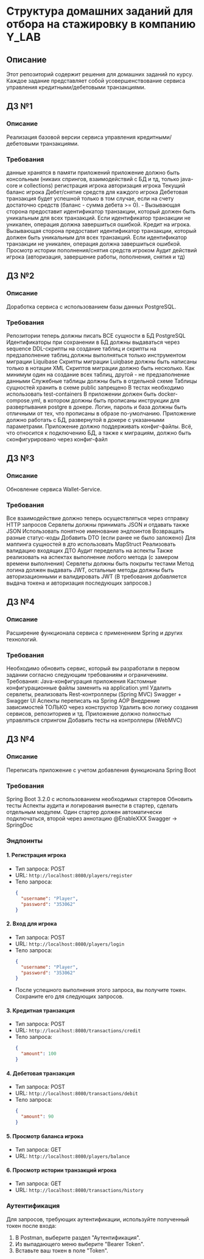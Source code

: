 # Структура домашних заданий для отбора на стажировку в компанию Y_LAB

## Описание
Этот репозиторий содержит решения для домашних заданий по курсу. Каждое задание представляет собой усовершенствование сервиса управления кредитными/дебетовыми транзакциями.


## ДЗ №1
### Описание
Реализация базовой версии сервиса управления кредитными/дебетовыми транзакциями. 

### Требования
данные хранятся в памяти приложений
приложение должно быть консольным (никаих спрингов, взаимодействий с БД и тд, только java-core и collections)
регистрация игрока
авторизация игрока
Текущий баланс игрока
Дебет/снятие средств для каждого игрока Дебетовая транзакция будет успешной только в том случае, если на счету достаточно средств (баланс - сумма дебета >= 0). - Вызывающая сторона предоставит идентификатор транзакции, который должен быть уникальным для всех транзакций. Если идентификатор транзакции не уникален, операция должна завершиться ошибкой.
Кредит на игрока. Вызывающая сторона предоставит идентификатор транзакции, который должен быть уникальным для всех транзакций. Если идентификатор транзакции не уникален, операция должна завершиться ошибкой.
Просмотр истории пополнения/снятия средств игроком
Аудит действий игрока (авторизация, завершение работы, пополнения, снятия и тд)

## ДЗ №2
### Описание
Доработка сервиса с использованием базы данных PostgreSQL.

### Требования
Репозитории теперь должны писать ВСЕ сущности в БД PostgreSQL
Идентификаторы при сохранении в БД должны выдаваться через sequence
DDL-скрипты на создание таблиц и скрипты на предзаполнение таблиц должны выполняться только инструментом миграции Liquibase
Скрипты миграции Luiqbase должны быть написаны только в нотации XML
Скриптов миграции должно быть несколько. Как минимум один на создание всех таблиц, другой - не предзаполнение данными
Служебные таблицы должны быть в отдельной схеме
Таблицы сущностей хранить в схеме public запрещено
В тестах необходимо использовать test-containers
В приложении должен быть docker-compose.yml, в котором должны быть прописаны инструкции для развертывания postgre в докере. Логин, пароль и база должны быть отличными от тех, что прописаны в образе по-умолчанию. Приложение должно работать с БД, развернутой в докере с указанными параметрами.
Приложение должно поддерживать конфиг-файлы. Всё, что относится к подключению БД, а также к миграциям, должно быть сконфигурировано через конфиг-файл

## ДЗ №3
### Описание
Обновление сервиса Wallet-Service.

### Требования
Все взаимодействие должно теперь осуществляться через отправку HTTP запросов
Сервлеты должны принимать JSON и отдавать также JSON
Использовать понятное именование эндпоинтов
Возвращать разные статус-коды
Добавить DTO (если ранее не было заложено)
Для маппинга сущностей в дто использовать MapStruct
Реализовать валидацию входящих ДТО
Аудит переделать на аспекты
Также реализовать на аспектах выполнение любого метода (с замером времени выполнения)
Сервлеты должны быть покрыты тестами
Метод логина должен выдавать JWT, остальные методы должны быть авторизационными и валидировать JWT
(В требования добавляется выдача токена и авторизация последующих запросов.)

## ДЗ №4
### Описание
Расширение функционала сервиса с применением Spring и других технологий.

### Требования
Необходимо обновить сервис, который вы разработали в первом задании согласно следующим требованиям и ограничениям.
Требования:
Java-конфигурация приложения
Кастомные конфигурационные файлы заменить на application.yml
Удалить сервлеты, реализовать Rest-контроллеры (Spring MVC)
Swagger + Swagger UI
Аспекты переписать на Spring AOP
Внедрение зависимостей ТОЛЬКО через конструктор
Удалить всю логику создания сервисов, репозиториев и тд. Приложение должно полностью управляться спрингом
Добавить тесты на контроллеры (WebMVC)

## ДЗ №4
### Описание
Переписать приложение с учетом добавления функционала Spring Boot

### Требования
Spring Boot 3.2.0 с использованием необходимых стартеров
Обновить тесты
Аспекты аудита и логирования вынести в стартер, сделать отдельным модулем. Один стартер должен автоматически подключаться, второй через аннотацию @EnableXXX
Swagger -> SpringDoc

### Эндпоинты

#### 1. Регистрация игрока
   - Тип запроса: POST
   - URL: `http://localhost:8080/players/register`
   - Тело запроса:
     ```json
     {
       "username": "Player",
       "password": "353062"
     }
     ```

#### 2. Вход для игрока
   - Тип запроса: POST
   - URL: `http://localhost:8080/players/login`
   - Тело запроса:
     ```json
     {
       "username": "Player",
       "password": "353062"
     }
     ```
   - После успешного выполнения этого запроса, вы получите токен. Сохраните его для следующих запросов.

#### 3. Кредитная транзакция
   - Тип запроса: POST
   - URL: `http://localhost:8080/transactions/credit`
   - Тело запроса:
     ```json
     {
       "amount": 100
     }
     ```

#### 4. Дебетовая транзакция
   - Тип запроса: POST
   - URL: `http://localhost:8080/transactions/debit`
   - Тело запроса:
     ```json
     {
       "amount": 90
     }
     ```

#### 5. Просмотр баланса игрока
   - Тип запроса: GET
   - URL: `http://localhost:8080/players/balance`

#### 6. Просмотр истории транзакций игрока
   - Тип запроса: GET
   - URL: `http://localhost:8080/transactions/history`

### Аутентификация
Для запросов, требующих аутентификации, используйте полученный токен после входа:
1. В Postman, выберите раздел "Аутентификация".
2. Из выпадающего меню выберите "Bearer Token".
3. Вставьте ваш токен в поле "Token".
